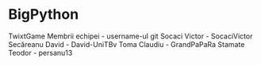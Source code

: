 # BigPython
TwixtGame
Membrii echipei - username-ul git
Socaci Victor - SocaciVictor
Secăreanu David - David-UniTBv
Toma Claudiu - GrandPaPaRa
Stamate Teodor - persanu13